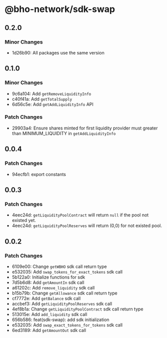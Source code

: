 # @bho-network/sdk-swap

## 0.2.0

### Minor Changes

- 1d26b90: All packages use the same version

## 0.1.0

### Minor Changes

- 9c6a104: Add `getRemoveLiquidityInfo`
- c40f41a: Add `getTotalSupply`
- 6d56c5e: Add `getAddLiquidityInfo` API

### Patch Changes

- 29903a4: Ensure shares minted for first liquidity provider must greater than MINIMUM_LIQUIDITY in `getAddLiquidityInfo`

## 0.0.4

### Patch Changes

- 94ecfb1: export constants

## 0.0.3

### Patch Changes

- 4eec24d: `getLiquidityPoolContract` will return `null` if the pool not existed yet.
- 4eec24d: `getLiquidityPoolReserves` will return (0,0) for not existed pool.

## 0.0.2

### Patch Changes

- 6109e00: Change `getWBHO` sdk call return type
- e532035: Add `swap_tokens_for_exact_tokens` sdk call
- 5b122a0: Initialize functions for sdk
- 7d5b6d8: Add `getAmountIn` sdk call
- a61202c: Add `remove_liquidity` sdk call
- b15b79b: Change `getAllowance` sdk call return type
- cf7772e: Add `getBalance` sdk call
- accbef3: Add `getLiquidityPoolReserves` sdk call
- 4ef8b1a: Change `getLiquidityPoolContract` sdk call return type
- 513015e: Add `add_liquidity` sdk call
- 656b586: feat(sdk-swap): add sdk initialization
- e532035: Add `swap_exact_tokens_for_tokens` sdk call
- 6ed3189: Add `getAmountOut` sdk call

